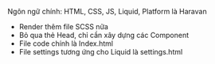 Ngôn ngữ chính: HTML, CSS, JS, Liquid, Platform là Haravan
- Render thêm file SCSS nữa
- Bỏ qua thẻ Head, chỉ cần xây dựng các Component
- File code chính là Index.html
- File settings tương ứng cho Liquid là settings.html
